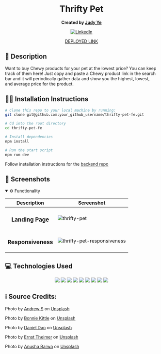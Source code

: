 <div align="center">

# Thrifty Pet
**Created by [Judy Ye](https://github.com/judy0ye)**

[![LinkedIn](https://img.shields.io/badge/Judy-blue?style=for-the-badge&logo=LinkedIn&logoColor=black)](https://www.linkedin.com/in/judy0ye)

[DEPLOYED LINK](https://thrifty-pet-fe.vercel.app/)

</div>

## 📝 Description
Want to buy Chewy products for your pet at the lowest price? You can keep track of them here! Just copy and paste a Chewy product link in the search bar and it will periodically gather data and show you the highest, lowest, and average price for the product.

## 🧑‍💻 Installation Instructions

```bash
# Clone this repo to your local machine by running:
git clone git@github.com:your_github_username/thrifty-pet-fe.git

# Cd into the root directory 
cd thrifty-pet-fe

# Install dependencies 
npm install

# Run the start script
npm run dev
```
Follow installation instructions for the [backend repo](https://github.com/judy0ye/thrifty-pet-be)

## 📸 Screenshots
<details open>
  <summary> ⚙️ Functionality </summary>
  
  | Description | Screenshot |
  |-------------- | -------------|
  | <h3 align="center">Landing Page| ![thrifty-pet](https://github.com/judy0ye/thrifty-pet-fe/assets/129805348/14aee579-ae75-4258-99fb-aec55fde093f)
  | <h3 align="center">Responsiveness| ![thrifty-pet-responsiveness](https://github.com/judy0ye/thrifty-pet-fe/assets/129805348/b6ae30dd-23f9-43de-b5e8-e1a94dba29ff)

  
</details>

## 💻 Technologies Used
<div align='center'>
  <img src="https://img.shields.io/badge/React-20232A?style=for-the-badge&logo=react&logoColor=61DAFB" />
  <img src="https://img.shields.io/badge/typescript-%23007ACC.svg?style=for-the-badge&logo=typescript&logoColor=white" />
  <img src="https://img.shields.io/badge/JavaScript-323330?style=for-the-badge&logo=javascript&logoColor=F7DF1E" /> 
  <img src="https://img.shields.io/badge/CSS3-1572B6?style=for-the-badge&logo=css3&logoColor=white" /> 
  <img src="https://img.shields.io/badge/HTML5-E34F26?style=for-the-badge&logo=html5&logoColor=white" />
  <img src="https://img.shields.io/badge/next.js-000000?style=for-the-badge&logo=nextdotjs&logoColor=white" />
  <img src="https://img.shields.io/badge/Mantine-339AF0?logo=mantine&logoColor=fff&style=for-the-badge" />
  <img src="https://img.shields.io/badge/-cypress-%23E5E5E5?style=for-the-badge&logo=cypress&logoColor=058a5e" /> 
  <img src="https://img.shields.io/badge/Vercel-000?logo=vercel&logoColor=fff&style=for-the-badge" /> 
</div>



## ℹ️ Source Credits:

Photo by <a href="https://unsplash.com/@sita2?utm_content=creditCopyText&utm_medium=referral&utm_source=unsplash">Andrew S</a> on <a href="https://unsplash.com/photos/a-dog-and-a-cat-laying-in-the-grass-ouo1hbizWwo?utm_content=creditCopyText&utm_medium=referral&utm_source=unsplash">Unsplash</a>

Photo by <a href="https://unsplash.com/@bonniekdesign?utm_content=creditCopyText&utm_medium=referral&utm_source=unsplash">Bonnie Kittle</a> on <a href="https://unsplash.com/photos/two-guinea-pigs-eating-carrot-MUcxe_wDurE?utm_content=creditCopyText&utm_medium=referral&utm_source=unsplash">Unsplash</a>

Photo by <a href="https://unsplash.com/@outsideclick?utm_content=creditCopyText&utm_medium=referral&utm_source=unsplash">Daniel Dan</a> on <a href="https://unsplash.com/photos/a-bowl-of-coffee-beans-4lL8NDq3azk?utm_content=creditCopyText&utm_medium=referral&utm_source=unsplash">Unsplash</a>

Photo by <a href="https://unsplash.com/@3rnst?utm_content=creditCopyText&utm_medium=referral&utm_source=unsplash">Ernst Theimer</a> on <a href="https://unsplash.com/photos/a-rabbit-is-laying-on-a-bamboo-mat-xjb0Ewjamhk?utm_content=creditCopyText&utm_medium=referral&utm_source=unsplash">Unsplash</a>

Photo by <a href="https://unsplash.com/@anushabarwa?utm_content=creditCopyText&utm_medium=referral&utm_source=unsplash">Anusha Barwa</a> on <a href="https://unsplash.com/photos/shallow-focus-photography-of-dog-and-cat-ppKcYi1CXcI?utm_content=creditCopyText&utm_medium=referral&utm_source=unsplash">Unsplash</a>
